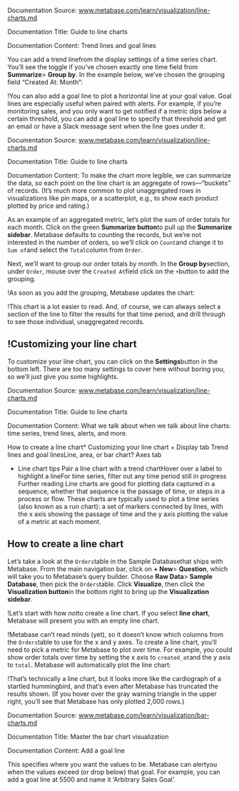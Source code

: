 Documentation Source:
www.metabase.com/learn/visualization/line-charts.md

Documentation Title:
Guide to line charts

Documentation Content:
Trend lines and goal lines

You can add a trend linefrom the display settings of a time series chart. You’ll see the toggle if you’ve chosen exactly one time field from **Summarize**> **Group by**. In the example below, we’ve chosen the grouping field “Created At: Month”:

!You can also add a goal line to plot a horizontal line at your goal value. Goal lines are especially useful when paired with alerts. For example, if you’re monitoring sales, and you only want to get notified if a metric dips below a certain threshold, you can add a goal line to specify that threshold and get an email or have a Slack message sent when the line goes under it.



Documentation Source:
www.metabase.com/learn/visualization/line-charts.md

Documentation Title:
Guide to line charts

Documentation Content:
To make the chart more legible, we can summarize the data, so each point on the line chart is an aggregate of rows—“buckets” of records. (It’s much more common to plot unaggregated rows in visualizations like pin maps, or a scatterplot, e.g., to show each product plotted by price and rating.)

As an example of an aggregated metric, let’s plot the sum of order totals for each month. Click on the green **Summarize button**to pull up the **Summarize sidebar**. Metabase defaults to counting the records, but we’re not interested in the number of orders, so we’ll click on `Count`and change it to `Sum of`and select the `Total`column from `Order`.

Next, we’ll want to group our order totals by month. In the **Group by**section, under `Order`, mouse over the `Created At`field click on the `+`button to add the grouping.

!As soon as you add the grouping, Metabase updates the chart:

!This chart is a lot easier to read. And, of course, we can always select a section of the line to filter the results for that time period, and drill through to see those individual, unaggregated records.

!Customizing your line chart
---------------------------

To customize your line chart, you can click on the **Settings**button in the bottom left. There are too many settings to cover here without boring you, so we’ll just give you some highlights.



Documentation Source:
www.metabase.com/learn/visualization/line-charts.md

Documentation Title:
Guide to line charts

Documentation Content:
What we talk about when we talk about line charts: time series, trend lines, alerts, and more.

How to create a line chart* Customizing your line chart
	+ Display tab
		Trend lines and goal linesLine, area, or bar chart?
	Axes tab
* Line chart tips
	Pair a line chart with a trend chartHover over a label to highlight a lineFor time series, filter out any time period still in progress
Further reading
Line charts are good for plotting data captured in a sequence, whether that sequence is the passage of time, or steps in a process or flow. These charts are typically used to plot a time series (also known as a run chart): a set of markers connected by lines, with the x axis showing the passage of time and the y axis plotting the value of a metric at each moment.

How to create a line chart
--------------------------

Let’s take a look at the `Orders`table in the Sample Databasethat ships with Metabase. From the main navigation bar, click on **+ New**> **Question**, which will take you to Metabase’s query builder. Choose **Raw Data**> **Sample Database**, then pick the `Orders`table. Click **Visualize**, then click the **Visualization button**in the bottom right to bring up the **Visualization sidebar**.

!Let’s start with how *not*to create a line chart. If you select **line chart**, Metabase will present you with an empty line chart.

!Metabase can’t read minds (yet), so it doesn’t know which columns from the `Orders`table to use for the x and y axes. To create a line chart, you’ll need to pick a metric for Metabase to plot over time. For example, you could show order totals over time by setting the x axis to `created_at`and the y axis to `total`. Metabase will automatically plot the line chart:

!That’s technically a line chart, but it looks more like the cardiograph of a startled hummingbird, and that’s even after Metabase has truncated the results shown. (If you hover over the gray warning triangle in the upper right, you’ll see that Metabase has only plotted 2,000 rows.)



Documentation Source:
www.metabase.com/learn/visualization/bar-charts.md

Documentation Title:
Master the bar chart visualization

Documentation Content:
Add a goal line

This specifies where you want the values to be. Metabase can alertyou when the values exceed (or drop below) that goal. For example, you can add a goal line at 5500 and name it ‘Arbitrary Sales Goal’.



